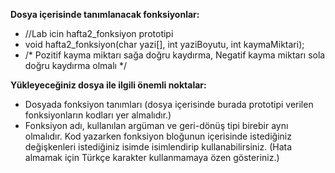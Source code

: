 
**Dosya içerisinde tanımlanacak fonksiyonlar:** 

- //Lab icin hafta2_fonksiyon prototipi 
- void hafta2_fonksiyon(char yazi[], int yaziBoyutu, int kaymaMiktari);
- /* Pozitif kayma miktarı sağa doğru kaydırma, Negatif kayma miktarı sola doğru kaydırma olmalı */

**Yükleyeceğiniz dosya ile ilgili önemli noktalar:**  
 
- Dosyada fonksiyon tanımları (dosya içerisinde burada prototipi verilen fonksiyonların kodları yer almalıdır.) 
- Fonksiyon adı, kullanılan argüman ve geri-dönüş tipi birebir aynı olmalıdır. Kod yazarken fonksiyon  bloğunun  içerisinde  istediğiniz  değişkenleri  istediğiniz  isimde  isimlendirip kullanabilirsiniz. (Hata almamak için Türkçe karakter kullanmamaya özen gösteriniz.) 
